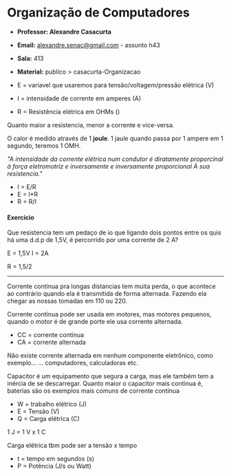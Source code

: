 # Organização de Computadores

* __Professor: Alexandre Casacurta__
* __Email:__ alexandre.senac@gmail.com - assunto h43
* __Sala:__ 413
* __Material:__ publico > casacurta-Organizacao


* E = variavel que usaremos para tensão/voltagem/pressão elétrica (V)
* I = intensidade de corrente em amperes (A)
* R = Resistência elétrica em OHMs ()

Quanto maior a resistencia, menor a corrente e vice-versa.

O calor é medido através de 1 __joule__.
1 jaule quando passa por 1 ampere em 1 segundo, teremos 1 OMH.

_"A intensidade da corrente elétrica num condutor é diratamente proporcinal à força eletromotriz e inversamente e inversamente proporcional Á sua resistencia."_

* I = E/R
* E = I*R
* R = R/I


#### Exercício
Que resistencia tem um pedaço de io que ligando dois pontos entre os quis há uma d.d.p de 1,5V, é percorrido por uma corrente de 2 A?

E = 1,5V
I = 2A

R = 1,5/2

---------------------------

Corrente contínua pra longas distancias tem muita perda, o que acontece ao contrário quando ela é transmitida de forma alternada. Fazendo ela chegar as nossas tomadas em 110 ou 220.

Corrente contínua pode ser usada em motores, mas motores pequenos, quando o motor é de grande porte ele usa corrente alternada.

* CC = corrente contínua
* CA = corrente alternada

Não existe corrente alternada em nenhum componente eletrônico, como exemplo...
... computadores, calculadoras etc.

Capacitor é um equipamento que segura a carga, mas ele também tem a inércia de se descarregar. Quanto maior o capacitor mais contínua é, baterias são os exemplos mais comuns de corrente contínua


* W = trabalho elétrico (J)
* E = Tensão (V)
* Q = Carga elétrica (C)

1 J  =  1 V  x  1 C


Carga elétrica tbm pode ser a tensão x tempo

* t = tempo em segundos (s)
* P = Potência (J/s ou Watt)



